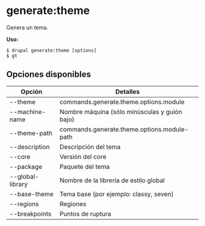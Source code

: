 # generate:theme
Genera un tema.

**Uso:**
```
$ drupal generate:theme [options] 
$ gt  
```

## Opciones disponibles
Opción | Detalles
-------|-------------
--theme | commands.generate.theme.options.module
--machine-name | Nombre máquina (sólo minúsculas y guión bajo)
--theme-path | commands.generate.theme.options.module-path
--description | Descripción del tema
--core | Versión del core
--package | Paquete del tema
--global-library | Nombre de la librería de estilo global
--base-theme | Tema base (por ejemplo: classy, seven)
--regions | Regiones
--breakpoints | Puntos de ruptura

